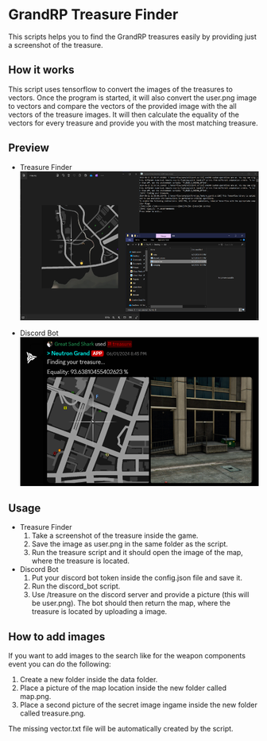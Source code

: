 # GrandRP Treasure Finder
This scripts helps you to find the GrandRP treasures easily by providing just a screenshot of the treasure.

## How it works
This script uses tensorflow to convert the images of the treasures to vectors. Once the program is started, it will also convert the user.png image to vectors and compare the vectors of the provided image with the all vectors of the treasure images. It will then calculate the equality of the vectors for every treasure and provide you with the most matching treasure.

## Preview
- Treasure Finder<br>
     <img src="https://github.com/SiroxCW/grandrp-treasure-finder/blob/main/preview/preview_treasure.png" width="550" height="300">

- Discord Bot<br>
     <img src="https://github.com/SiroxCW/grandrp-treasure-finder/blob/main/preview/preview_discord_bot.png" width="550" height="300">


## Usage
- Treasure Finder
  1. Take a screenshot of the treasure inside the game.
  2. Save the image as user.png in the same folder as the script.
  3. Run the treasure script and it should open the image of the map, where the treasure is located.
- Discord Bot
  1. Put your discord bot token inside the config.json file and save it.
  2. Run the discord_bot script.
  3. Use /treasure on the discord server and provide a picture (this will be user.png). The bot should then return the map, where the treasure is located by uploading a image.

## How to add images
If you want to add images to the search like for the weapon components event you can do the following:
1. Create a new folder inside the data folder.
2. Place a picture of the map location inside the new folder called map.png.
3. Place a second picture of the secret image ingame inside the new folder called treasure.png. <br>

The missing vector.txt file will be automatically created by the script.
